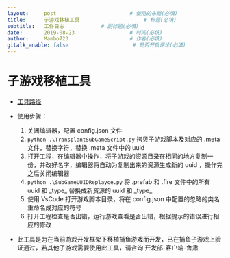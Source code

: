 ```yaml
---
layout:     post                        # 使用的布局(必填)
title:      子游戏移植工具                     # 标题(必填)
subtitle:   工作日志            # 副标题(必填)
date:       2019-08-23                  # 时间(必填)
author:     Mambo723                    # 作者(必填)
gitalk_enable: false                     # 是否开启评论(必填)
---
```

# 子游戏移植工具

* [工具路径](svn://192.168.1.242/app_client/branches/hotfix_dev/devTool/transplant_subproj)

* 使用步骤：
  1. 关闭编辑器，配置 config.json 文件
  2. `python .\TransplantSubGameScript.py` 拷贝子游戏脚本及对应的 .meta 文件，替换字符，替换 .meta 文件中的 uuid
  3. 打开工程，在编辑器中操作，将子游戏的资源目录在相同的地方复制一份，并改好名字，编辑器将自动为复制出来的资源生成新的 uuid ，操作完之后关闭编辑器
  4. `python .\SubGameUUIDReplayce.py` 将 .prefab 和 .fire 文件中的所有 uuid 和 \_type_ 替换成新资源的 uuid 和 \_type_
  5. 使用 VsCode 打开游戏脚本目录，将在 config.json 中配置的忽略的类名重命名成对应的符号
  6. 打开工程检查是否出错，运行游戏查看是否出错，根据提示的错误进行相应的修改


* 此工具是为在当前游戏开发框架下移植捕鱼游戏而开发，已在捕鱼子游戏上验证通过，若其他子游戏需要使用此工具，请咨询 开发部-客户端-鲁肃